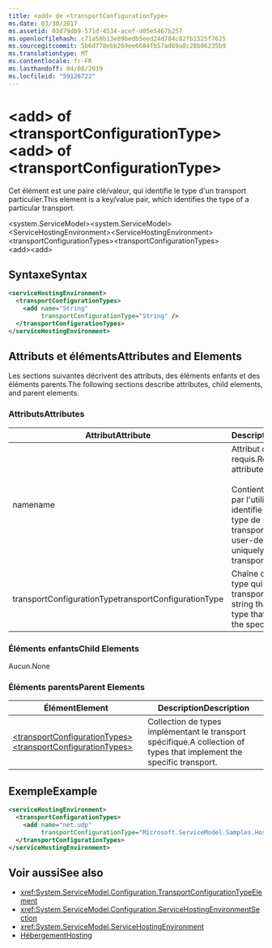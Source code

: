 ```yaml
---
title: <add> de <transportConfigurationType>
ms.date: 03/30/2017
ms.assetid: 03d79db9-571d-4534-acef-d05e5467b257
ms.openlocfilehash: c71a58b13e89bedb5eed24d784c82fb1525f7625
ms.sourcegitcommit: 5b6d778ebb269ee6684fb57ad69a8c28b06235b9
ms.translationtype: MT
ms.contentlocale: fr-FR
ms.lasthandoff: 04/08/2019
ms.locfileid: "59126722"
---
```

# <a name="add-of-transportconfigurationtype"></a><span data-ttu-id="9e2d7-102">\<add> of \<transportConfigurationType></span><span class="sxs-lookup"><span data-stu-id="9e2d7-102">\<add> of \<transportConfigurationType></span></span>
<span data-ttu-id="9e2d7-103">Cet élément est une paire clé/valeur, qui identifie le type d'un transport particulier.</span><span class="sxs-lookup"><span data-stu-id="9e2d7-103">This element is a key/value pair, which identifies the type of a particular transport.</span></span>  
  
 <span data-ttu-id="9e2d7-104">\<system.ServiceModel></span><span class="sxs-lookup"><span data-stu-id="9e2d7-104">\<system.ServiceModel></span></span>  
<span data-ttu-id="9e2d7-105">\<ServiceHostingEnvironment></span><span class="sxs-lookup"><span data-stu-id="9e2d7-105">\<ServiceHostingEnvironment></span></span>  
<span data-ttu-id="9e2d7-106">\<transportConfigurationTypes></span><span class="sxs-lookup"><span data-stu-id="9e2d7-106">\<transportConfigurationTypes></span></span>  
<span data-ttu-id="9e2d7-107">\<add></span><span class="sxs-lookup"><span data-stu-id="9e2d7-107">\<add></span></span>  
  
## <a name="syntax"></a><span data-ttu-id="9e2d7-108">Syntaxe</span><span class="sxs-lookup"><span data-stu-id="9e2d7-108">Syntax</span></span>  
  
```xml  
<serviceHostingEnvironment>
  <transportConfigurationTypes>
    <add name="String"
         transportConfigurationType="String" />
  </transportConfigurationTypes>
</serviceHostingEnvironment>
```  
  
## <a name="attributes-and-elements"></a><span data-ttu-id="9e2d7-109">Attributs et éléments</span><span class="sxs-lookup"><span data-stu-id="9e2d7-109">Attributes and Elements</span></span>  
 <span data-ttu-id="9e2d7-110">Les sections suivantes décrivent des attributs, des éléments enfants et des éléments parents.</span><span class="sxs-lookup"><span data-stu-id="9e2d7-110">The following sections describe attributes, child elements, and parent elements.</span></span>  
  
### <a name="attributes"></a><span data-ttu-id="9e2d7-111">Attributs</span><span class="sxs-lookup"><span data-stu-id="9e2d7-111">Attributes</span></span>  
  
|<span data-ttu-id="9e2d7-112">Attribut</span><span class="sxs-lookup"><span data-stu-id="9e2d7-112">Attribute</span></span>|<span data-ttu-id="9e2d7-113">Description</span><span class="sxs-lookup"><span data-stu-id="9e2d7-113">Description</span></span>|  
|---------------|-----------------|  
|<span data-ttu-id="9e2d7-114">name</span><span class="sxs-lookup"><span data-stu-id="9e2d7-114">name</span></span>|<span data-ttu-id="9e2d7-115">Attribut de chaîne requis.</span><span class="sxs-lookup"><span data-stu-id="9e2d7-115">Required String attribute.</span></span><br /><br /> <span data-ttu-id="9e2d7-116">Contient une clé définie par l'utilisateur qui identifie uniquement le type de transport.</span><span class="sxs-lookup"><span data-stu-id="9e2d7-116">Contains a user-defined key that uniquely identifies the transport type.</span></span>|  
|<span data-ttu-id="9e2d7-117">transportConfigurationType</span><span class="sxs-lookup"><span data-stu-id="9e2d7-117">transportConfigurationType</span></span>|<span data-ttu-id="9e2d7-118">Chaîne contenant le type qui implémente le transport spécifique.</span><span class="sxs-lookup"><span data-stu-id="9e2d7-118">A string that contains the type that implements the specific transport.</span></span>|  
  
### <a name="child-elements"></a><span data-ttu-id="9e2d7-119">Éléments enfants</span><span class="sxs-lookup"><span data-stu-id="9e2d7-119">Child Elements</span></span>  
 <span data-ttu-id="9e2d7-120">Aucun.</span><span class="sxs-lookup"><span data-stu-id="9e2d7-120">None</span></span>  
  
### <a name="parent-elements"></a><span data-ttu-id="9e2d7-121">Éléments parents</span><span class="sxs-lookup"><span data-stu-id="9e2d7-121">Parent Elements</span></span>  
  
|<span data-ttu-id="9e2d7-122">Élément</span><span class="sxs-lookup"><span data-stu-id="9e2d7-122">Element</span></span>|<span data-ttu-id="9e2d7-123">Description</span><span class="sxs-lookup"><span data-stu-id="9e2d7-123">Description</span></span>|  
|-------------|-----------------|  
|[<span data-ttu-id="9e2d7-124">\<transportConfigurationTypes></span><span class="sxs-lookup"><span data-stu-id="9e2d7-124">\<transportConfigurationTypes></span></span>](../../../../../docs/framework/configure-apps/file-schema/wcf/transportconfigurationtypes.md)|<span data-ttu-id="9e2d7-125">Collection de types implémentant le transport spécifique.</span><span class="sxs-lookup"><span data-stu-id="9e2d7-125">A collection of types that implement the specific transport.</span></span>|  
  
## <a name="example"></a><span data-ttu-id="9e2d7-126">Exemple</span><span class="sxs-lookup"><span data-stu-id="9e2d7-126">Example</span></span>  
  
```xml  
<serviceHostingEnvironment>
  <transportConfigurationTypes>
    <add name="net.udp"
         transportConfigurationType="Microsoft.ServiceModel.Samples.Hosting.HostedUdpTransportConfiguration, UdpActivation, Version=1.0.0.0, Culture=neutral, PublicKeyToken=6fa904d2da1848d6" />
  </transportConfigurationTypes>
</serviceHostingEnvironment>
```  
  
## <a name="see-also"></a><span data-ttu-id="9e2d7-127">Voir aussi</span><span class="sxs-lookup"><span data-stu-id="9e2d7-127">See also</span></span>

- <xref:System.ServiceModel.Configuration.TransportConfigurationTypeElement>
- <xref:System.ServiceModel.Configuration.ServiceHostingEnvironmentSection>
- <xref:System.ServiceModel.ServiceHostingEnvironment>
- [<span data-ttu-id="9e2d7-128">Hébergement</span><span class="sxs-lookup"><span data-stu-id="9e2d7-128">Hosting</span></span>](../../../../../docs/framework/wcf/feature-details/hosting.md)
